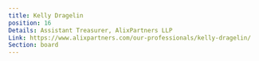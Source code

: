 ```yaml
---
title: Kelly Dragelin
position: 16
Details: Assistant Treasurer, AlixPartners LLP
Link: https://www.alixpartners.com/our-professionals/kelly-dragelin/
Section: board
---
```


